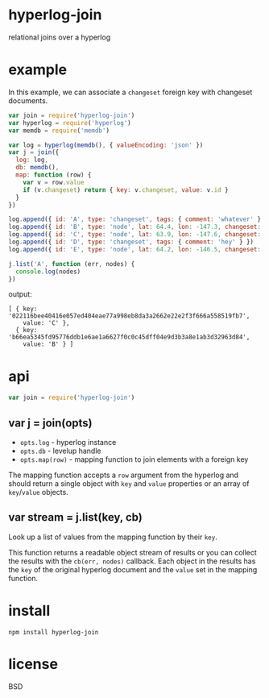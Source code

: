 # hyperlog-join

relational joins over a hyperlog

# example

In this example, we can associate a `changeset` foreign key with changeset
documents.

``` js
var join = require('hyperlog-join')
var hyperlog = require('hyperlog')
var memdb = require('memdb')

var log = hyperlog(memdb(), { valueEncoding: 'json' })
var j = join({
  log: log,
  db: memdb(),
  map: function (row) {
    var v = row.value
    if (v.changeset) return { key: v.changeset, value: v.id }
  }
})

log.append({ id: 'A', type: 'changeset', tags: { comment: 'whatever' } })
log.append({ id: 'B', type: 'node', lat: 64.4, lon: -147.3, changeset: 'A' })
log.append({ id: 'C', type: 'node', lat: 63.9, lon: -147.6, changeset: 'A' })
log.append({ id: 'D', type: 'changeset', tags: { comment: 'hey' } })
log.append({ id: 'E', type: 'node', lat: 64.2, lon: -146.5, changeset: 'D' })

j.list('A', function (err, nodes) {
  console.log(nodes)
})
```

output:

```
[ { key: '022116bee40416e057ed404eae77a998eb8da3a2662e22e2f3f666a558519fb7',
    value: 'C' },
  { key: 'b66ea5345fd95776ddb1e6ae1a6627f0c0c45dff04e9d3b3a8e1ab3d32963d84',
    value: 'B' } ]
```

# api

``` js
var join = require('hyperlog-join')
```

## var j = join(opts)

* `opts.log` - hyperlog instance
* `opts.db` - levelup handle
* `opts.map(row)` - mapping function to join elements with a foreign key

The mapping function accepts a `row` argument from the hyperlog and should
return a single object with `key` and `value` properties or an array of
`key`/`value` objects.

## var stream = j.list(key, cb)

Look up a list of values from the mapping function by their `key`.

This function returns a readable object stream of results or you can collect the
results with the `cb(err, nodes)` callback. Each object in the results has the
`key` of the original hyperlog document and the `value` set in the mapping
function.

# install

```
npm install hyperlog-join
```

# license

BSD
